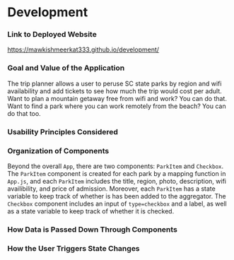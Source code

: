 # Development

### Link to Deployed Website
https://mawkishmeerkat333.github.io/development/

### Goal and Value of the Application

The trip planner allows a user to peruse SC state parks by region and wifi availability and add tickets to see how much the trip would cost per adult. Want to plan a mountain getaway free from wifi and work? You can do that. Want to find a park where you can work remotely from the beach? You can do that too.

### Usability Principles Considered

### Organization of Components

Beyond the overall `App`, there are two components: `ParkItem` and `Checkbox`. The `ParkItem` component is created for each park by a mapping function in `App.js`, and each `ParkItem` includes the title, region, photo, description, wifi availibility, and price of admission. Moreover, each `ParkItem` has a state variable to keep track of whether is has been added to the aggregator. The `Checkbox` component includes an input of `type=checkbox` and a label, as well as a state variable to keep track of whether it is checked.

### How Data is Passed Down Through Components

### How the User Triggers State Changes

